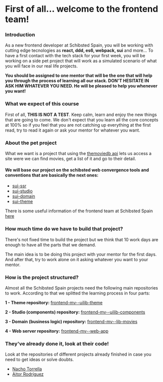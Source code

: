 # First of all... welcome to the frontend team!

### Introduction
As a new frontend developer at Schibsted Spain, you will be working with cutting edge tecnologies as **react, ddd, es6, webpack, sui** and more... To have a first contact with the tech stack for your first week, you will be working on a side pet project that will work as a simulated scenario of what you will face in our real life projects.

**You should be assigned to one mentor that will be the one that will help you through the process of learning all our stack. DON'T HESITATE IN ASK HIM WHATEVER YOU NEED. He will be pleased to help you whenever you want!**

### What we expect of this course

First of all, **THIS IS NOT A TEST**. Keep calm, learn and enjoy the new things that are going to come. We don't expect that you learn all the core concepts at 100% so if you feel that you are not catching up everything at the first read, try to read it again or ask your mentor for whatever you want.

### About the pet project

What we want is a project that using the [themoviedb api](https://www.themoviedb.org/documentation/api) lets us access a site were we can find movies, get a list of it and go to their detail.

#### We will base our project on the schibsted web convergence tools and conventions that are basically the next ones:

- [sui-ssr](https://github.com/SUI-Components/sui/tree/master/packages/sui-ssr)
- [sui-studio](https://github.com/SUI-Components/sui/tree/master/packages/sui-studio)
- [sui-domain](https://github.com/SUI-Components/sui/tree/master/packages/sui-domain)
- [sui-theme](https://github.com/SUI-Components/sui-theme)

There is some useful information of the frontend team at Schibsted Spain [here](https://confluence.schibsted.io/display/ST/Frontend)

### How much time do we have to build that project?

There's not fixed time to build the project but we think that 10 work days are enough to have all the parts that we demand.

The main idea is to be doing this project with your mentor for the first days. And after that, try to work alone on it asking whatever you want to your mentor.

### How is the project structured?

Almost all the Schibsted Spain projects need the following main repositories to work. According to that we splitted the learning process in four parts:

**1 - Theme repository:** [frontend-mv--uilib-theme](https://github.schibsted.io/scmspain/frontend-all--pet-project/tree/master/1-frontend-mv--uilib-theme)

**2 - Studio (components) repository:** [frontend-mv--uilib-components](https://github.schibsted.io/scmspain/frontend-all--pet-project/tree/master/2-frontend-mv--uilib-components)

**3 - Domain (business logic) repository:** [frontend-mv--lib-movies](https://github.schibsted.io/scmspain/frontend-all--pet-project/tree/master/3-frontend-mv--lib-movies)

**4 - Web server repository:** [frontend-mv--web-app](https://github.schibsted.io/scmspain/frontend-all--pet-project/tree/master/4-frontend-mv--web-app)

### They've already done it, look at their code!

Look at the repositories of different projects already finished in case you need to get ideas or solve doubts.

- [Nacho Torrella](https://github.schibsted.io/ignacio-torrella)
- [Aitor Rodríguez](https://github.schibsted.io/aitor-rodriguez)
      





